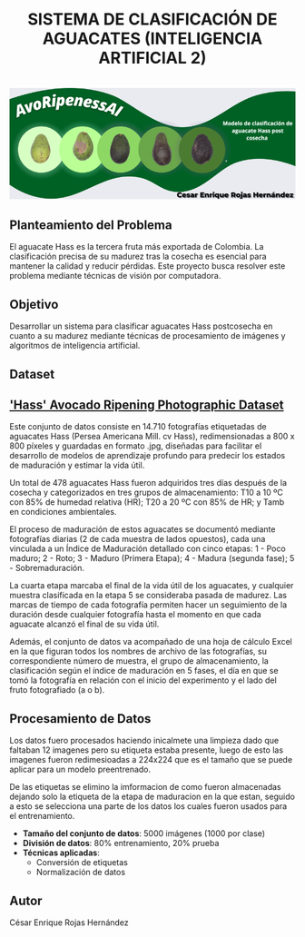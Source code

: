 <h1 align='center'>SISTEMA DE CLASIFICACIÓN DE AGUACATES (INTELIGENCIA ARTIFICIAL 2)</h1><BR>

<div align="center">
  <img alt="Modelo de deteccion de estado de semaforos para ayudar a personas invidentes" src="https://github.com/cesenro2801/Sistema-de-clasificacion-de-aguacate/blob/main/20530180-85f2-413d-b562-5c90fadb8440.psd%20(1).png"  />
</div>

<h2>Planteamiento del Problema</h2>
<p>El aguacate Hass es la tercera fruta más exportada de Colombia. La clasificación precisa de su madurez tras la cosecha es esencial para mantener la calidad y reducir pérdidas. Este proyecto busca resolver este problema mediante técnicas de visión por computadora.</p>

<h2>Objetivo</h2>
<p>Desarrollar un sistema para clasificar aguacates Hass postcosecha en cuanto a su madurez mediante técnicas de procesamiento de imágenes y algoritmos de inteligencia artificial.</p>

<h2>Dataset</h2>

<h2><a href="https://data.mendeley.com/datasets/3xd9n945v8/1">'Hass' Avocado Ripening Photographic Dataset</a></h2>
<p>Este conjunto de datos consiste en 14.710 fotografías etiquetadas de aguacates Hass (Persea Americana Mill. cv Hass), redimensionadas a 800 x 800 píxeles y guardadas en formato .jpg, diseñadas para facilitar el desarrollo de modelos de aprendizaje profundo para predecir los estados de maduración y estimar la vida útil.

Un total de 478 aguacates Hass fueron adquiridos tres días después de la cosecha y categorizados en tres grupos de almacenamiento: T10 a 10 ºC con 85% de humedad relativa (HR); T20 a 20 ºC con 85% de HR; y Tamb en condiciones ambientales.

El proceso de maduración de estos aguacates se documentó mediante fotografías diarias (2 de cada muestra de lados opuestos), cada una vinculada a un Índice de Maduración detallado con cinco etapas: 
1 - Poco maduro;
2 - Roto;
3 - Maduro (Primera Etapa);
4 - Madura (segunda fase);
5 - Sobremaduración.

La cuarta etapa marcaba el final de la vida útil de los aguacates, y cualquier muestra clasificada en la etapa 5 se consideraba pasada de madurez. Las marcas de tiempo de cada fotografía permiten hacer un seguimiento de la duración desde cualquier fotografía hasta el momento en que cada aguacate alcanzó el final de su vida útil.

Además, el conjunto de datos va acompañado de una hoja de cálculo Excel en la que figuran todos los nombres de archivo de las fotografías, su correspondiente número de muestra, el grupo de almacenamiento, la clasificación según el índice de maduración en 5 fases, el día en que se tomó la fotografía en relación con el inicio del experimento y el lado del fruto fotografiado (a o b).
</p>

<h2>Procesamiento de Datos</h2>
<p>Los datos fuero procesados haciendo inicalmete una limpieza dado que faltaban 12 imagenes pero su etiqueta estaba presente, luego de esto las imagenes fueron redimesioadas a 224x224 que es el tamaño que se puede aplicar para un modelo preentrenado.
    
De las etiquetas se elimino la imformacion de como fueron almacenadas dejando solo la etiqueta de la etapa de maduracion en la que estan, seguido a esto se selecciona una parte de los datos los cuales fueron usados para el entrenamiento.</p> 

<ul>
    <li><strong>Tamaño del conjunto de datos</strong>: 5000 imágenes (1000 por clase)</li>
    <li><strong>División de datos</strong>: 80% entrenamiento, 20% prueba</li>
    <li><strong>Técnicas aplicadas</strong>:
        <ul>
            <li>Conversión de etiquetas</li>
            <li>Normalización de datos</li>
        </ul>
    </li>
</ul>

<h2>Autor</h2>
<p>César Enrique Rojas Hernández</p>
